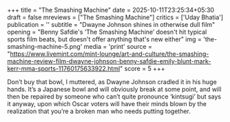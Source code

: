 +++
title = "The Smashing Machine"
date = 2025-10-11T23:25:34+05:30
draft = false
mreviews = ["The Smashing Machine"]
critics = ['Uday Bhatia']
publication = ''
subtitle = "Dwayne Johnson shines in otherwise dull film"
opening = "Benny Safdie's ‘The Smashing Machine’ doesn't hit typical sports film beats, but doesn't offer anything that's new either"
img = 'the-smashing-machine-5.png'
media = 'print'
source = "https://www.livemint.com/mint-lounge/art-and-culture/the-smashing-machine-review-film-dwayne-johnson-benny-safdie-emily-blunt-mark-kerr-mma-sports-11760175633922.html"
score = 5
+++

Don’t buy that bowl, I muttered, as Dwayne Johnson cradled it in his huge hands. It’s a Japanese bowl and will obviously break at some point, and will then be repaired by someone who can’t quite pronounce ‘kintsugi’ but says it anyway, upon which Oscar voters will have their minds blown by the realization that you’re a broken man who needs putting together.

